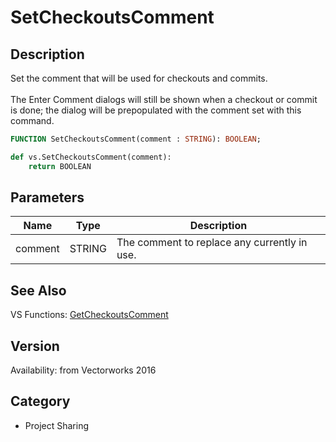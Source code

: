 # SetCheckoutsComment

## Description
Set the comment that will be used for checkouts and commits.<BR>
<BR>
The Enter Comment dialogs will still be shown when a checkout or commit is done; the dialog will be prepopulated with the comment set with this command.

```pascal
FUNCTION SetCheckoutsComment(comment : STRING): BOOLEAN;
```

```python
def vs.SetCheckoutsComment(comment):
    return BOOLEAN
```

## Parameters
|Name|Type|Description|
|---|---|---|
|comment|STRING|The comment to replace any currently in use.|

## See Also
VS Functions:
[GetCheckoutsComment](GetCheckoutsComment.md)

## Version
Availability: from Vectorworks 2016

## Category
* Project Sharing


